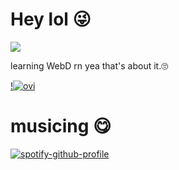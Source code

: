 # Hey lol 😜

![](https://komarev.com/ghpvc/?username=codeptor&color=ff69b4&style=for-the-badge)

learning WebD rn yea that's about it.🙄

[!<img src="https://language-stats-three.vercel.app/api/top-langs?username=codeptor&show_icons=true&locale=en&layout=compact&theme=chartreuse-dark" alt="ovi" />](https://github.com/Codeptor?tab=repositories)

# musicing 😋

[![spotify-github-profile](https://spotify-github-profile.vercel.app/api/view?uid=ovv2icy3a6jgcbkr3fqqs6c0a&cover_image=true&theme=natemoo-re&show_offline=false&background_color=000000&interchange=true&bar_color=f30c46&bar_color_cover=true)](https://open.spotify.com/user/ovv2icy3a6jgcbkr3fqqs6c0a)



